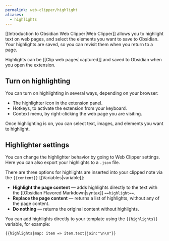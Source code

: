 ```yaml
---
permalink: web-clipper/highlight
aliases:
  - highlights
---
```

[[Introduction to Obsidian Web Clipper|Web Clipper]] allows you to highlight text on web pages, and select the elements you want to save to Obsidian. Your highlights are saved, so you can revisit them when you return to a page.

Highlights can be [[Clip web pages|captured]] and saved to Obsidian when you open the extension.

## Turn on highlighting

You can turn on highlighting in several ways, depending on your browser:

- The highlighter icon in the extension panel.
- Hotkeys, to activate the extension from your keyboard.
- Context menu, by right-clicking the web page you are visiting.

Once highlighting is on, you can select text, images, and elements you want to highlight.

## Highlighter settings

You can change the highlighter behavior by going to Web Clipper settings. Here you can also export your highlights to a `.json` file.

There are three options for highlights are inserted into your clipped note via the `{{content}}` [[Variables|variable]]:

- **Highlight the page content** — adds highlights directly to the text with the [[Obsidian Flavored Markdown|syntax]] `==highlight==`.
- **Replace the page content** — returns a list of highlights, without any of the page content.
- **Do nothing** — returns the original content without highlights.

You can add highlights directly to your template using the `{{highlights}}` variable, for example:

```
{{highlights|map: item => item.text|join:"\n\n"}}
```

